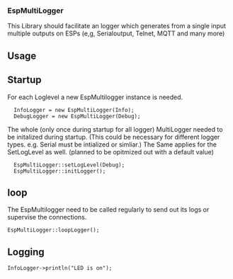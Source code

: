### EspMultiLogger
This Library should facilitate an logger which generates from a single input multiple outputs on ESPs (e,g, Serialoutput, Telnet, MQTT and many more)
## Usage

## Startup
For each Loglevel a new EspMultilogger instance is needed. 
```
  InfoLogger = new EspMultiLogger(Info);
  DebugLogger = new EspMultiLogger(Debug);
```
The whole (only once during startup for all logger) MultiLogger needed to be initalized during startup. (This could be necessary for different logger types. e.g. Serial must be intialized or simliar.)
The Same applies for the SetLogLevel as well. (planned to be opitmized out with a default value)
```
  EspMultiLogger::setLogLevel(Debug);
  EspMultiLogger::initLogger();
```
## loop

The EspMultilogger need to be called regularly to send out its logs or supervise the connections. 

```
EspMultiLogger::loopLogger();
```

## Logging
```
InfoLogger->println("LED is on"); 
```